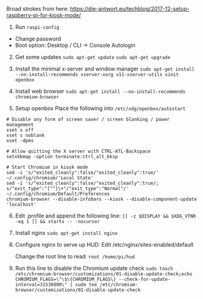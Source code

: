 Broad strokes from here: https://die-antwort.eu/techblog/2017-12-setup-raspberry-pi-for-kiosk-mode/

1. Run `raspi-config`
 - Change password
 - Boot option: Desktop / CLI -> Console Autologin
 

2. Get some updates
	`sudo apt-get update`
	`sudo apt-get upgrade`
	
3. Install the minimal x-server and window manager
	`sudo apt-get install --no-install-recommends xserver-xorg x11-xserver-utils xinit openbox`

4. Install web browser
	`sudo apt-get install --no-install-recommends chromium-browser`

5. Setup openbox
	Place the following into `/etc/xdg/openbox/autostart`
```	
# Disable any form of screen saver / screen blanking / power management
xset s off
xset s noblank
xset -dpms

# Allow quitting the X server with CTRL-ATL-Backspace
setxkbmap -option terminate:ctrl_alt_bksp

# Start Chromium in kiosk mode
sed -i 's/"exited_cleanly":false/"exited_cleanly":true/' ~/.config/chromium/'Local State'
sed -i 's/"exited_cleanly":false/"exited_cleanly":true/; s/"exit_type":"[^"]\+"/"exit_type":"Normal"/' ~/.config/chromium/Default/Preferences
chromium-browser --disable-infobars --kiosk --disable-component-update 'localhost'
```

6. Edit .profile and append the following line:
	`[[ -z $DISPLAY && $XDG_VTNR -eq 1 ]] && startx -- -nocursor`
	
7. Install nginx
	`sudo apt-get install nginx`
	
8. Configure nginx to serve up HUD:
	Edit /etc/nginx/sites-enabled/default
	
	Change the root line to read: `root /home/pi/hud`
    
9. Run this line to disable the Chromium update check
   `sudo touch /etc/chromium-browser/customizations/01-disable-update-check;echo CHROMIUM_FLAGS=\"\$\{CHROMIUM_FLAGS\} --check-for-update-interval=31536000\" | sudo tee /etc/chromium-browser/customizations/01-disable-update-check`
